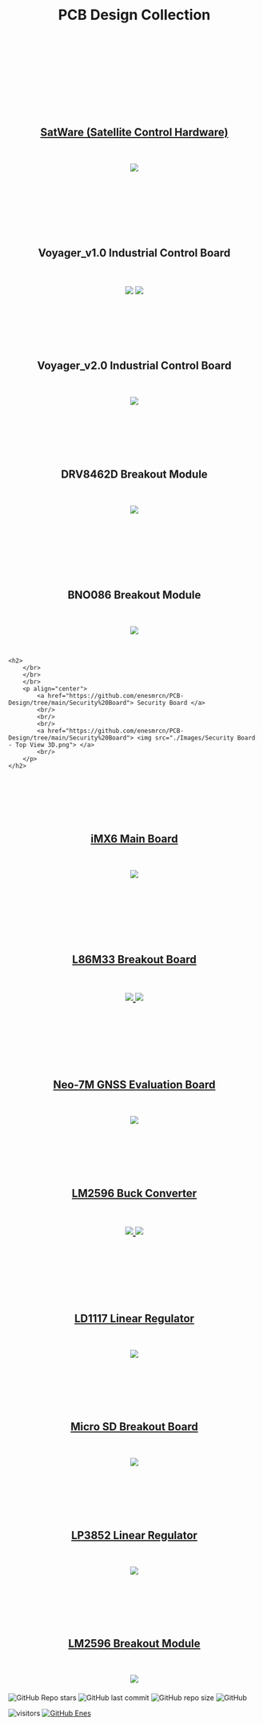 <br/>
<br/>

<!-- BAŞLIK -->
<h1> 
  <p align="center">
     PCB Design Collection
  </p>
</h1>

<br/>
</br>
</br>



<!-- AÇILIŞ -->
<h2> 
  <br/>
    <br/>
    <br/>
  <p align="center">
     <a href="https://github.com/enesmrcn/PCB-Design/tree/main/SatWare"> SatWare (Satellite Control Hardware) </a>
    <br/>
    <br/>
    <br/>
  <img src="./Images/SatWare - Top View 3D.png">


<br/>
</br>
  
  </p>
</h2>

<!-- KAPANIŞ -->





<!-- AÇILIŞ -->
<h2> 
  </br>
  </br>
  </br>
  <p align="center">
    Voyager_v1.0 Industrial Control Board
    <br/>
    <br/>
    <br/>
    <img src="./Images/Voyager_v1.0_Top View 3D.png"> </a>
    <img src="./Images/Voyager_v1.0 - Assembled.jpg"> </a>
    <br/>
  </p>
</h2>
<!-- KAPANIŞ -->


<!-- AÇILIŞ -->
<h2> 
  </br>
  </br>
  </br>
  <p align="center">
    Voyager_v2.0 Industrial Control Board
    <br/>
    <br/>
    <br/>
    <img src="./Images/Voyager_v2.0 - Top View 3D.png"> </a>
    <br/>
  </p>
</h2>
<!-- KAPANIŞ -->



<!-- AÇILIŞ -->
<h2> 
  </br>
  </br>
  </br>
  <p align="center">
  DRV8462D Breakout Module
  <br/>
  <br/>
  <br/>

  <img src="./Images/DRV8462D - Top View 3D.png">

  <br/>
  <br/>
  </p>
</h2>
<!-- KAPANIŞ -->




<!-- AÇILIŞ -->
<h2> 
  </br>
  </br>
  </br>
  <p align="center">
  BNO086 Breakout Module
    <br/>
    <br/>
    <br/>
    <img src="./Images/iMX6 - Top View 3D.png">
   <br/>
   <br/>
  </p>
</h2>

<!-- KAPANIŞ -->



<!-- AÇILIŞ -->
	<h2> 
		</br>
  		</br>
  		</br>
		<p align="center">
			<a href="https://github.com/enesmrcn/PCB-Design/tree/main/Security%20Board"> Security Board </a>
			<br/>
			<br/>
			<br/>
			<a href="https://github.com/enesmrcn/PCB-Design/tree/main/Security%20Board"> <img src="./Images/Security Board - Top View 3D.png"> </a>
			<br/>
		</p>
	</h2>
<!-- KAPANIŞ -->





<!-- AÇILIŞ -->
<h2> 
  </br>
  </br>
  </br>
  <p align="center">
  <a href="https://github.com/enesmrcn/PCB-Design/tree/main/iMX6%20Main%20Board"> iMX6 Main Board </a>
    <br/>
    <br/>
    <br/>
  <a href="https://github.com/enesmrcn/PCB-Design/tree/main/iMX6%20Main%20Board"> <img src="./Images/iMX6 - Top View 3D.png"> </a>


<br/>
<br/>
  
  </p>
</h2>

<!-- KAPANIŞ -->





<!-- AÇILIŞ -->
<h2> 
  </br>
  </br>
  </br>
  <p align="center">
      <a href="https://github.com/enesmrcn/PCB-Design/tree/main/L86M33%20Breakout%20Board"> L86M33 Breakout Board </a>
    <br/>
    <br/>
    <br/>
  <a href="https://github.com/enesmrcn/PCB-Design/tree/main/L86M33%20Breakout%20Board"> <img src="./Images/LM86M33 - Top View 3D.png"> </a>
  <a href="https://github.com/enesmrcn/PCB-Design/tree/main/L86M33%20Breakout%20Board"> <img src="./Images/LM86M33 - Assembled.jpg"> </a>
  
<br/>
<br/>
  
  </p>
</h2>

<!-- KAPANIŞ -->




<!-- AÇILIŞ -->
<h2> 
  </br>
  </br>
  </br>
  <p align="center">
     <a href="https://github.com/enesmrcn/PCB-Design/tree/main/Neo-7M%20GNSS%20Evaluation%20Board"> Neo-7M GNSS Evaluation Board </a>
    <br/>
    <br/>
    <br/>
  <a href="https://github.com/enesmrcn/PCB-Design/tree/main/Neo-7M%20GNSS%20Evaluation%20Board"> <img src="./Images/NEO7M - Top View 3D.png"> </a>


<br/>
  
  </p>
</h2>

<!-- KAPANIŞ -->



<!-- AÇILIŞ -->
<h2> 
  </br>
  </br>
  </br>
  <p align="center">
      <a href="https://github.com/enesmrcn/PCB-Design/tree/main/LM2596%20Buck%20Converter"> LM2596 Buck Converter </a>
    <br/>
    <br/>
    <br/>
  <a href="https://github.com/enesmrcn/PCB-Design/tree/main/LM2596%20Buck%20Converter"> <img src="./Images/LM2596 - Top View 3D.png"> </a>
  <a href="https://github.com/enesmrcn/PCB-Design/tree/main/LM2596%20Buck%20Converter"> <img src="./Images/LM2596 - Assembled.jpg"> </a>
  
<br/>
<br/>
  
  </p>
</h2>

<!-- KAPANIŞ -->




<!-- AÇILIŞ -->
<h2> 
  </br>
  </br>
  </br>
  <p align="center">
     <a href="https://github.com/enesmrcn/PCB-Design/tree/main/LD1117-3V3%20Regulator"> LD1117 Linear Regulator </a>
    <br/>
    <br/>
    <br/>
  <a href="https://github.com/enesmrcn/PCB-Design/tree/main/LD1117-3V3%20Regulator"> <img src="./Images/LD1117 - Side View 3D.png"> </a>


<br/>
  
  </p>
</h2>

<!-- KAPANIŞ -->





<!-- AÇILIŞ -->
<h2> 
  </br>
  </br>
  </br>
  <p align="center">
  <a href="https://github.com/enesmrcn/PCB-Design/tree/main/PSU"> Micro SD Breakout Board </a>
    <br/>
    <br/>
    <br/>
  <a href="https://github.com/enesmrcn/PCB-Design/tree/main/Micro%20SD%20Breakout%20Board"> <img src="./Images/Micro SD - Side View 3D.png"> </a>


<br/>
  
  </p>
</h2>

<!-- KAPANIŞ -->





<!-- AÇILIŞ -->
<h2> 
  </br>
  </br>
  </br>
  <p align="center">
  <a href="https://github.com/enesmrcn/PCB-Design/tree/main/PSU"> LP3852 Linear Regulator </a>
    <br/>
    <br/>
    <br/>
  <a href="https://github.com/enesmrcn/PCB-Design/tree/main/LP3852-5V%20Regulator"> <img src="./Images/LP3852 - Side View.png"> </a>


<br/>
  
  </p>
</h2>

<!-- KAPANIŞ -->





<!-- AÇILIŞ -->
<!-- This project might be deleted --> 
<h2> 
  </br>
  </br>
  </br>
  <p align="center">
  <a href="https://github.com/enesmrcn/PCB-Design/tree/main/PSU"> LM2596 Breakout Module </a>
    <br/>
    <br/>
    <br/>
  <a href="https://github.com/enesmrcn/PCB-Design/tree/main/PSU"> <img src="./PSU/Screenshots/top-3d-view.png"> </a>


<br/>
  
  </p>
</h2>

<!-- KAPANIŞ -->






<!-- SHIELDS -->
![GitHub Repo stars](https://img.shields.io/github/stars/enesmrcn/PCB-Design?style=social)
![GitHub last commit](https://img.shields.io/github/last-commit/enesmrcn/PCB-Design)
![GitHub repo size](https://img.shields.io/github/repo-size/enesmrcn/PCB-Design)
![GitHub](https://img.shields.io/github/license/enesmrcn/PCB-Design)

  <!-- Visitors badge: -->
![visitors](https://visitor-badge.laobi.icu/badge?page_id=enesmrcn.enesmrcn)  [![GitHub Enes](https://img.shields.io/github/followers/enesmrcn?label=follow&style=social)](https://github.com/enesmrcn)
